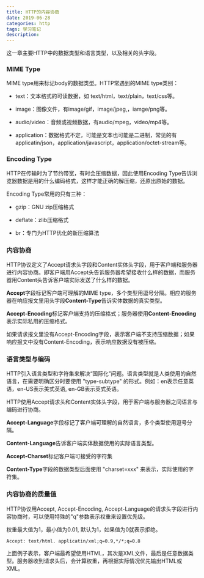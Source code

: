 ```yaml
---
title: HTTP的内容协商
date: 2019-06-28
categories: http
tags: 学习笔记
description: 
---
```


这一章主要HTTP中的数据类型和语言类型，以及相关的头字段。

### MIME Type

MIME type用来标记body的数据类型。HTTP常遇到的MIME type类别：

- text：文本格式的可读数据，如 text/html，text/plain，text/css等。

- image：图像文件，有image/gif，image/jpeg,，iamge/png等。

- audio/video：音频或视频数据，有audio/mpeg，video/mp4等。

- application：数据格式不定，可能是文本也可能是二进制，常见的有applicatin/json，application/javascript，application/octet-stream等。

### Encoding Type

HTTP在传输时为了节约带宽，有时会压缩数据，因此使用Encoding Type告诉浏览器数据是用的什么编码格式，这样才能正确的解压缩，还原出原始的数据。

Encoding Type常用的只有三种：

- gzip：GNU zip压缩格式

- deflate：zlib压缩格式

- br：专门为HTTP优化的新压缩算法

### 内容协商

HTTP协议定义了Accept请求头字段和Content实体头字段，用于客户端和服务器进行内容协商。即客户端用Accept头告诉服务器希望接收什么样的数据，而服务器用Content头告诉客户端实际发送了什么样的数据。

**Accept**字段标记客户端可理解的MIME type，多个类型用逗号分隔。相应的服务器在响应报文里用头字段**Content-Type**告诉实体数据的真实类型。

**Accept-Encoding**标记客户端支持的压缩格式；服务器使用**Content-Encoding**表示实际私用的压缩格式。

如果请求报文里没有Accept-Encoding字段，表示客户端不支持压缩数据；如果响应报文中没有Content-Encoding，表示响应数据没有被压缩。

### 语言类型与编码

HTTP引入语言类型和字符集来解决“国际化”问题。语言类型就是人类使用的自然语言，在需要明确区分时要使用 "type-subtype" 的形式。例如：en表示任意英语，en-US表示美式英语, en-GB表示英式英语。

HTTP使用Accept请求头和Content实体头字段，用于客户端与服务器之间语言与编码进行协商。

**Accept-Language**字段标记了客户端可理解的自然语言，多个类型使用逗号分隔。

**Content-Language**告诉客户端实体数据使用的实际语言类型。

**Accept-Charset**标记客户端可接受的字符集

**Content-Type**字段的数据类型后面使用 "charset=xxx" 来表示，实际使用的字符集。

### 内容协商的质量值

HTTP协议用Accept, Accept-Encoding, Accept-Language的请求头字段进行内容协商时，可以使用特殊的"q"参数表示权重来设置优先级。

权重最大值为1，最小值为0.01,  默认为1，如果值为0就表示拒绝。

```http
Accept: text/html. applicatin/xml;q=0.9,*/*;q=0.8
```

上面例子表示，客户端最希望使用HTML，其次是XML文件，最后是任意数据类型。服务器收到请求头后，会计算权重，再根据实际情况优先输出HTML或XML。
